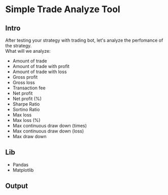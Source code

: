 # Simple Trade Analyze Tool
  
## Intro    
    
After testing your strategy with trading bot, let's analyze the perfomance of the strategy.   
What will we analyze:
 - Amount of trade
 - Amount of trade with profit
 - Amount of trade with loss
 - Gross profit
 - Gross loss
 - Transaction fee
 - Net profit
 - Net profit (%)
 - Sharpe Ratio
 - Sortino Ratio
 - Max loss
 - Max loss (%)
 - Max continuous draw down (times)
 - Max continuous draw down (loss)
 - Max draw down
 
 ## Lib
 - Pandas
 - Matplotlib
 
 
 ## Output
 
 
